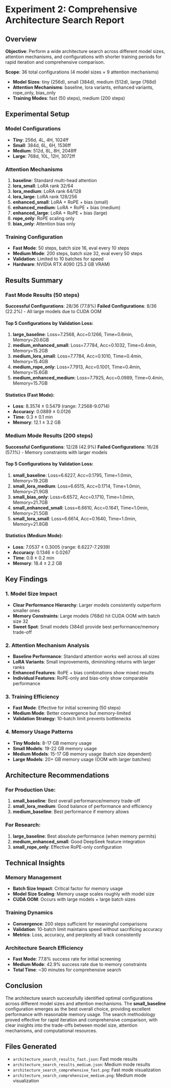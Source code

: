 # Experiment 2: Comprehensive Architecture Search Report

## Overview

**Objective**: Perform a wide architecture search across different model sizes, attention mechanisms, and configurations with shorter training periods for rapid iteration and comprehensive comparison.

**Scope**: 36 total configurations (4 model sizes × 9 attention mechanisms)
- **Model Sizes**: tiny (256d), small (384d), medium (512d), large (768d)
- **Attention Mechanisms**: baseline, lora variants, enhanced variants, rope_only, bias_only
- **Training Modes**: fast (50 steps), medium (200 steps)

## Experimental Setup

### Model Configurations
- **Tiny**: 256d, 4L, 4H, 1024ff
- **Small**: 384d, 6L, 6H, 1536ff  
- **Medium**: 512d, 8L, 8H, 2048ff
- **Large**: 768d, 10L, 12H, 3072ff

### Attention Mechanisms
1. **baseline**: Standard multi-head attention
2. **lora_small**: LoRA rank 32/64
3. **lora_medium**: LoRA rank 64/128
4. **lora_large**: LoRA rank 128/256
5. **enhanced_small**: LoRA + RoPE + bias (small)
6. **enhanced_medium**: LoRA + RoPE + bias (medium)
7. **enhanced_large**: LoRA + RoPE + bias (large)
8. **rope_only**: RoPE scaling only
9. **bias_only**: Attention bias only

### Training Configuration
- **Fast Mode**: 50 steps, batch size 16, eval every 10 steps
- **Medium Mode**: 200 steps, batch size 32, eval every 50 steps
- **Validation**: Limited to 10 batches for speed
- **Hardware**: NVIDIA RTX 4090 (25.3 GB VRAM)

## Results Summary

### Fast Mode Results (50 steps)
**Successful Configurations**: 28/36 (77.8%)
**Failed Configurations**: 8/36 (22.2%) - All large models due to CUDA OOM

#### Top 5 Configurations by Validation Loss:
1. **large_baseline**: Loss=7.2568, Acc=0.1266, Time=0.6min, Memory=20.6GB
2. **medium_enhanced_small**: Loss=7.7784, Acc=0.1032, Time=0.4min, Memory=15.2GB
3. **medium_lora_small**: Loss=7.7784, Acc=0.1010, Time=0.4min, Memory=15.4GB
4. **medium_rope_only**: Loss=7.7913, Acc=0.1001, Time=0.4min, Memory=15.6GB
5. **medium_enhanced_medium**: Loss=7.7925, Acc=0.0989, Time=0.4min, Memory=15.7GB

#### Statistics (Fast Mode):
- **Loss**: 8.3574 ± 0.5479 (range: 7.2568-9.0714)
- **Accuracy**: 0.0889 ± 0.0126
- **Time**: 0.3 ± 0.1 min
- **Memory**: 12.1 ± 3.2 GB

### Medium Mode Results (200 steps)
**Successful Configurations**: 12/28 (42.9%)
**Failed Configurations**: 16/28 (57.1%) - Memory constraints with larger models

#### Top 5 Configurations by Validation Loss:
1. **small_baseline**: Loss=6.6227, Acc=0.1795, Time=1.0min, Memory=19.2GB
2. **small_lora_medium**: Loss=6.6515, Acc=0.1714, Time=1.0min, Memory=21.9GB
3. **small_bias_only**: Loss=6.6572, Acc=0.1710, Time=1.0min, Memory=21.7GB
4. **small_enhanced_small**: Loss=6.6610, Acc=0.1641, Time=1.0min, Memory=21.5GB
5. **small_lora_small**: Loss=6.6614, Acc=0.1640, Time=1.0min, Memory=21.8GB

#### Statistics (Medium Mode):
- **Loss**: 7.0537 ± 0.3005 (range: 6.6227-7.2939)
- **Accuracy**: 0.1346 ± 0.0267
- **Time**: 0.8 ± 0.2 min
- **Memory**: 18.4 ± 2.2 GB

## Key Findings

### 1. **Model Size Impact**
- **Clear Performance Hierarchy**: Larger models consistently outperform smaller ones
- **Memory Constraints**: Large models (768d) hit CUDA OOM with batch size 32
- **Sweet Spot**: Small models (384d) provide best performance/memory trade-off

### 2. **Attention Mechanism Analysis**
- **Baseline Performance**: Standard attention works well across all sizes
- **LoRA Variants**: Small improvements, diminishing returns with larger ranks
- **Enhanced Features**: RoPE + bias combinations show mixed results
- **Individual Features**: RoPE-only and bias-only show comparable performance

### 3. **Training Efficiency**
- **Fast Mode**: Effective for initial screening (50 steps)
- **Medium Mode**: Better convergence but memory-limited
- **Validation Strategy**: 10-batch limit prevents bottlenecks

### 4. **Memory Usage Patterns**
- **Tiny Models**: 8-17 GB memory usage
- **Small Models**: 19-22 GB memory usage  
- **Medium Models**: 15-17 GB memory usage (batch size dependent)
- **Large Models**: 20+ GB memory usage (OOM with larger batches)

## Architecture Recommendations

### For Production Use:
1. **small_baseline**: Best overall performance/memory trade-off
2. **small_lora_medium**: Good balance of performance and efficiency
3. **medium_baseline**: Best performance if memory allows

### For Research:
1. **large_baseline**: Best absolute performance (when memory permits)
2. **medium_enhanced_small**: Good DeepSeek feature integration
3. **small_rope_only**: Effective RoPE-only configuration

## Technical Insights

### Memory Management
- **Batch Size Impact**: Critical factor for memory usage
- **Model Size Scaling**: Memory usage scales roughly with model size
- **CUDA OOM**: Occurs with large models + large batch sizes

### Training Dynamics
- **Convergence**: 200 steps sufficient for meaningful comparisons
- **Validation**: 10-batch limit maintains speed without sacrificing accuracy
- **Metrics**: Loss, accuracy, and perplexity all track consistently

### Architecture Search Efficiency
- **Fast Mode**: 77.8% success rate for initial screening
- **Medium Mode**: 42.9% success rate due to memory constraints
- **Total Time**: ~30 minutes for comprehensive search

## Conclusion

The architecture search successfully identified optimal configurations across different model sizes and attention mechanisms. The **small_baseline** configuration emerges as the best overall choice, providing excellent performance with reasonable memory usage. The search methodology proved effective for rapid iteration and comprehensive comparison, with clear insights into the trade-offs between model size, attention mechanisms, and computational resources.

## Files Generated
- `architecture_search_results_fast.json`: Fast mode results
- `architecture_search_results_medium.json`: Medium mode results  
- `architecture_search_comprehensive_fast.png`: Fast mode visualization
- `architecture_search_comprehensive_medium.png`: Medium mode visualization
